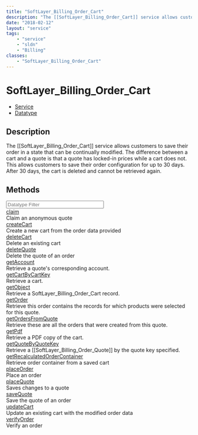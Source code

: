 ```yaml
---
title: "SoftLayer_Billing_Order_Cart"
description: "The [[SoftLayer_Billing_Order_Cart]] service allows customers to save their order in a state that can be continually mod... "
date: "2018-02-12"
layout: "service"
tags:
    - "service"
    - "sldn"
    - "Billing"
classes:
    - "SoftLayer_Billing_Order_Cart"
---
```

# SoftLayer_Billing_Order_Cart
<div id='service-datatype'>
    <ul id='sldn-reference-tabs'>
    <li id='service'> <a href='/reference/services/SoftLayer_Billing_Order_Cart' >Service</a></li>    <li id='datatype'> <a href='/reference/datatypes/SoftLayer_Billing_Order_Cart' >Datatype</a></li>
    </ul>
</div>

## Description
The [[SoftLayer_Billing_Order_Cart]] service allows customers to save their order in a state that can be continually modified. The difference between a cart and a quote is that a quote has locked-in prices while a cart does not. This allows customers to save their order configuration for up to 30 days. After 30 days, the cart is deleted and cannot be retrieved again. 



        
<div id="properties" class="content">
    <h2>Methods</h2>
    <div class="view-filters">
        <div class="clearfix">
            <div class="search-input-box">
                <input placeholder="Datatype Filter" onkeyup="titleSearch(inputId='edit-combine', divId='method-div', elementClass='method-row')" 
                    type="text" id="edit-combine" value="" size="30" maxlength="128" class="form-text">
            </div>
        </div>
    </div>
    <div id="method-div">
            <div class="method-row">
                        <span class='view-field-title'><a href='/reference/services/SoftLayer_Billing_Order_Cart/claim'> claim</a> </span>
            <div class='views-field-body'>Claim an anonymous quote</div>
        </div>
            <div class="method-row">
                        <span class='view-field-title'><a href='/reference/services/SoftLayer_Billing_Order_Cart/createCart'> createCart</a> </span>
            <div class='views-field-body'>Create a new cart from the order data provided</div>
        </div>
            <div class="method-row">
                        <span class='view-field-title'><a href='/reference/services/SoftLayer_Billing_Order_Cart/deleteCart'> deleteCart</a> </span>
            <div class='views-field-body'>Delete an existing cart</div>
        </div>
            <div class="method-row">
                        <span class='view-field-title'><a href='/reference/services/SoftLayer_Billing_Order_Cart/deleteQuote'> deleteQuote</a> </span>
            <div class='views-field-body'>Delete the quote of an order</div>
        </div>
            <div class="method-row">
                        <span class='view-field-title'><a href='/reference/services/SoftLayer_Billing_Order_Cart/getAccount'> getAccount</a> </span>
            <div class='views-field-body'>Retrieve a quote's corresponding account.</div>
        </div>
            <div class="method-row">
                        <span class='view-field-title'><a href='/reference/services/SoftLayer_Billing_Order_Cart/getCartByCartKey'> getCartByCartKey</a> </span>
            <div class='views-field-body'>Retrieve a cart.</div>
        </div>
            <div class="method-row">
                        <span class='view-field-title'><a href='/reference/services/SoftLayer_Billing_Order_Cart/getObject'> getObject</a> </span>
            <div class='views-field-body'>Retrieve a SoftLayer_Billing_Order_Cart record.</div>
        </div>
            <div class="method-row">
                        <span class='view-field-title'><a href='/reference/services/SoftLayer_Billing_Order_Cart/getOrder'> getOrder</a> </span>
            <div class='views-field-body'>Retrieve this order contains the records for which products were selected for this quote.</div>
        </div>
            <div class="method-row">
                        <span class='view-field-title'><a href='/reference/services/SoftLayer_Billing_Order_Cart/getOrdersFromQuote'> getOrdersFromQuote</a> </span>
            <div class='views-field-body'>Retrieve these are all the orders that were created from this quote.</div>
        </div>
            <div class="method-row">
                        <span class='view-field-title'><a href='/reference/services/SoftLayer_Billing_Order_Cart/getPdf'> getPdf</a> </span>
            <div class='views-field-body'>Retrieve a PDF copy of the cart.</div>
        </div>
            <div class="method-row">
                        <span class='view-field-title'><a href='/reference/services/SoftLayer_Billing_Order_Cart/getQuoteByQuoteKey'> getQuoteByQuoteKey</a> </span>
            <div class='views-field-body'>Retrieve a [[SoftLayer_Billing_Order_Quote]] by the quote key specified.</div>
        </div>
            <div class="method-row">
                        <span class='view-field-title'><a href='/reference/services/SoftLayer_Billing_Order_Cart/getRecalculatedOrderContainer'> getRecalculatedOrderContainer</a> </span>
            <div class='views-field-body'>Retrieve order container from a saved cart</div>
        </div>
            <div class="method-row">
                        <span class='view-field-title'><a href='/reference/services/SoftLayer_Billing_Order_Cart/placeOrder'> placeOrder</a> </span>
            <div class='views-field-body'>Place an order</div>
        </div>
            <div class="method-row">
                        <span class='view-field-title'><a href='/reference/services/SoftLayer_Billing_Order_Cart/placeQuote'> placeQuote</a> </span>
            <div class='views-field-body'>Saves changes to a quote</div>
        </div>
            <div class="method-row">
                        <span class='view-field-title'><a href='/reference/services/SoftLayer_Billing_Order_Cart/saveQuote'> saveQuote</a> </span>
            <div class='views-field-body'>Save the quote of an order</div>
        </div>
            <div class="method-row">
                        <span class='view-field-title'><a href='/reference/services/SoftLayer_Billing_Order_Cart/updateCart'> updateCart</a> </span>
            <div class='views-field-body'>Update an existing cart with the modified order data</div>
        </div>
            <div class="method-row">
                        <span class='view-field-title'><a href='/reference/services/SoftLayer_Billing_Order_Cart/verifyOrder'> verifyOrder</a> </span>
            <div class='views-field-body'>Verify an order</div>
        </div>
        </div>
</div>


